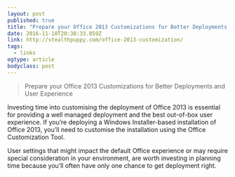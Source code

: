 ```yaml
---
layout: post 
published: true 
title: "Prepare your Office 2013 Customizations for Better Deployments and User Experience - Aaron Parker" 
date: 2016-11-10T20:38:33.859Z 
link: http://stealthpuppy.com/office-2013-customization/ 
tags:
  - links
ogtype: article 
bodyclass: post 
---
```


> Prepare your Office 2013 Customizations for Better Deployments and User Experience

Investing time into customising the deployment of Office 2013 is essential for providing a well managed deployment and the best out-of-box user experience. If you’re deploying a Windows Installer-based installation of Office 2013, you’ll need to customise the installation using the Office Customization Tool.

User settings that might impact the default Office experience or may require special consideration in your environment, are worth investing in planning time because you’ll often have only one chance to get deployment right.